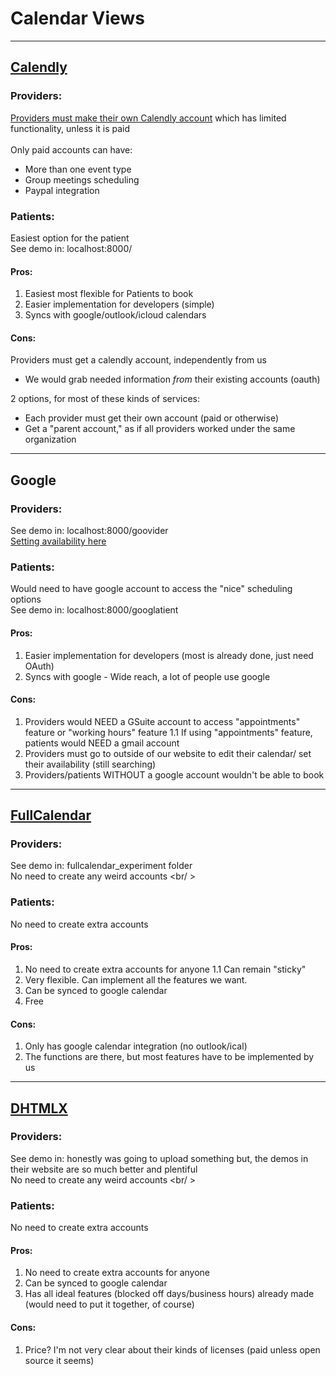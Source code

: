 # Calendar Views

---

## [Calendly](https://calendly.com/)

### Providers:
[Providers must make their own Calendly account](https://calendly.com/event_types/user/me) 
which has limited functionality, unless it is paid <br />
<br/>
Only paid accounts can have: <br />
- More than one event type 
- Group meetings scheduling
- Paypal integration

### Patients:
Easiest option for the patient <br />
See demo in: localhost:8000/

#### Pros:
1. Easiest most flexible for Patients to book <br />
1. Easier implementation for developers (simple)  <br />
1. Syncs with google/outlook/icloud calendars

#### Cons:
Providers must get a calendly account, independently from us <br />
- We would grab needed information *from* their existing accounts (oauth) <br />

2 options, for most of these kinds of services:
- Each provider must get their own account (paid or otherwise)
- Get a "parent account," as if all providers worked under the same organization

---
## Google
### Providers:
See demo in: localhost:8000/goovider <br />
[Setting availability here](https://calendar.google.com/calendar/r?tab=mc)<br />

### Patients:
Would need to have google account to access the "nice" scheduling options <br />
See demo in: localhost:8000/googlatient <br />

#### Pros:
1. Easier implementation for developers (most is already done, just need OAuth)
1. Syncs with google - Wide reach, a lot of people use google
	

#### Cons:
1. Providers would NEED a GSuite account to access "appointments" feature or "working hours" feature
	1.1 If using "appointments" feature, patients would NEED a gmail account
1. Providers must go to outside of our website to edit their calendar/ set their availability (still searching)
1. Providers/patients WITHOUT a google account wouldn't be able to book

---
## [FullCalendar](https://fullcalendar.io/)
### Providers:
See demo in: fullcalendar_experiment folder <br />
No need to create any weird accounts <br/ >

### Patients:
No need to create extra accounts <br />

#### Pros:
1. No need to create extra accounts for anyone
	1.1 Can remain "sticky"
1. Very flexible. Can implement all the features we want.
1. Can be synced to google calendar
1. Free

#### Cons:
1. Only has google calendar integration (no outlook/ical)
1. The functions are there, but most features have to be implemented by us

---
## [DHTMLX](https://dhtmlx.com/docs/products/dhtmlxScheduler/)
### Providers:
See demo in:  honestly was going to upload something but, the demos in their website are so much better and plentiful <br />
No need to create any weird accounts <br/ >

### Patients:
No need to create extra accounts <br />

#### Pros:
1. No need to create extra accounts for anyone
1. Can be synced to google calendar
1. Has all ideal features (blocked off days/business hours) already made <br/>
(would need to put it together, of course)

#### Cons:
1. Price? I'm not very clear about their kinds of licenses (paid unless open source it seems)
